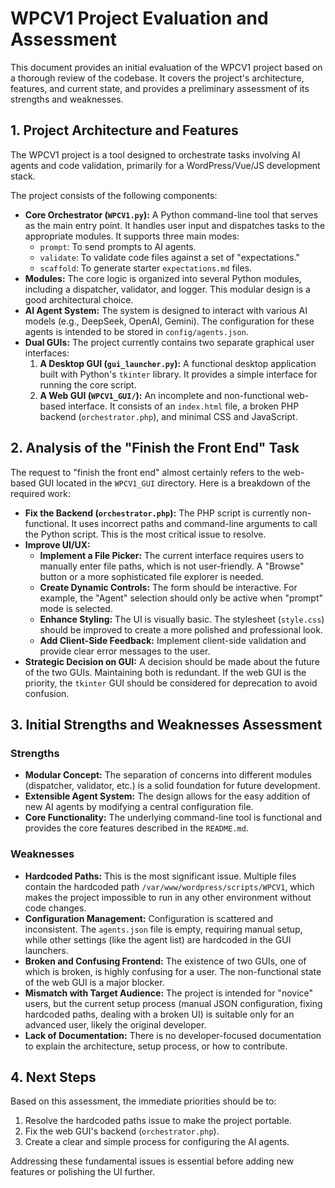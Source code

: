 # WPCV1 Project Evaluation and Assessment

This document provides an initial evaluation of the WPCV1 project based on a thorough review of the codebase. It covers the project's architecture, features, and current state, and provides a preliminary assessment of its strengths and weaknesses.

## 1. Project Architecture and Features

The WPCV1 project is a tool designed to orchestrate tasks involving AI agents and code validation, primarily for a WordPress/Vue/JS development stack.

The project consists of the following components:

*   **Core Orchestrator (`WPCV1.py`):** A Python command-line tool that serves as the main entry point. It handles user input and dispatches tasks to the appropriate modules. It supports three main modes:
    *   `prompt`: To send prompts to AI agents.
    *   `validate`: To validate code files against a set of "expectations."
    *   `scaffold`: To generate starter `expectations.md` files.
*   **Modules:** The core logic is organized into several Python modules, including a dispatcher, validator, and logger. This modular design is a good architectural choice.
*   **AI Agent System:** The system is designed to interact with various AI models (e.g., DeepSeek, OpenAI, Gemini). The configuration for these agents is intended to be stored in `config/agents.json`.
*   **Dual GUIs:** The project currently contains two separate graphical user interfaces:
    1.  **A Desktop GUI (`gui_launcher.py`):** A functional desktop application built with Python's `tkinter` library. It provides a simple interface for running the core script.
    2.  **A Web GUI (`WPCV1_GUI/`):** An incomplete and non-functional web-based interface. It consists of an `index.html` file, a broken PHP backend (`orchestrator.php`), and minimal CSS and JavaScript.

## 2. Analysis of the "Finish the Front End" Task

The request to "finish the front end" almost certainly refers to the web-based GUI located in the `WPCV1_GUI` directory. Here is a breakdown of the required work:

*   **Fix the Backend (`orchestrator.php`):** The PHP script is currently non-functional. It uses incorrect paths and command-line arguments to call the Python script. This is the most critical issue to resolve.
*   **Improve UI/UX:**
    *   **Implement a File Picker:** The current interface requires users to manually enter file paths, which is not user-friendly. A "Browse" button or a more sophisticated file explorer is needed.
    *   **Create Dynamic Controls:** The form should be interactive. For example, the "Agent" selection should only be active when "prompt" mode is selected.
    *   **Enhance Styling:** The UI is visually basic. The stylesheet (`style.css`) should be improved to create a more polished and professional look.
    *   **Add Client-Side Feedback:** Implement client-side validation and provide clear error messages to the user.
*   **Strategic Decision on GUI:** A decision should be made about the future of the two GUIs. Maintaining both is redundant. If the web GUI is the priority, the `tkinter` GUI should be considered for deprecation to avoid confusion.

## 3. Initial Strengths and Weaknesses Assessment

### Strengths

*   **Modular Concept:** The separation of concerns into different modules (dispatcher, validator, etc.) is a solid foundation for future development.
*   **Extensible Agent System:** The design allows for the easy addition of new AI agents by modifying a central configuration file.
*   **Core Functionality:** The underlying command-line tool is functional and provides the core features described in the `README.md`.

### Weaknesses

*   **Hardcoded Paths:** This is the most significant issue. Multiple files contain the hardcoded path `/var/www/wordpress/scripts/WPCV1`, which makes the project impossible to run in any other environment without code changes.
*   **Configuration Management:** Configuration is scattered and inconsistent. The `agents.json` file is empty, requiring manual setup, while other settings (like the agent list) are hardcoded in the GUI launchers.
*   **Broken and Confusing Frontend:** The existence of two GUIs, one of which is broken, is highly confusing for a user. The non-functional state of the web GUI is a major blocker.
*   **Mismatch with Target Audience:** The project is intended for "novice" users, but the current setup process (manual JSON configuration, fixing hardcoded paths, dealing with a broken UI) is suitable only for an advanced user, likely the original developer.
*   **Lack of Documentation:** There is no developer-focused documentation to explain the architecture, setup process, or how to contribute.

## 4. Next Steps

Based on this assessment, the immediate priorities should be to:
1.  Resolve the hardcoded paths issue to make the project portable.
2.  Fix the web GUI's backend (`orchestrator.php`).
3.  Create a clear and simple process for configuring the AI agents.

Addressing these fundamental issues is essential before adding new features or polishing the UI further.

